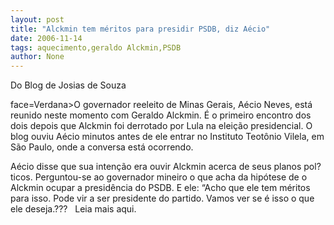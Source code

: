 ```yaml
---
layout: post
title: "Alckmin tem méritos para presidir PSDB, diz Aécio"
date: 2006-11-14
tags: aquecimento,geraldo Alckmin,PSDB
author: None
---
```

Do Blog de Josias de Souza

 face=Verdana>O governador reeleito de Minas Gerais, Aécio Neves, está reunido neste momento com Geraldo Alckmin. É o primeiro encontro dos dois depois que Alckmin foi derrotado por Lula na eleição presidencial. O blog ouviu Aécio minutos antes de ele entrar no Instituto Teotônio Vilela, em São Paulo, onde a conversa está ocorrendo.

Aécio disse que sua intenção era ouvir Alckmin acerca de seus planos pol?ticos. Perguntou-se ao governador mineiro o que acha da hipótese de o Alckmin ocupar a presidência do PSDB. E ele: “Acho que ele tem méritos para isso. Pode vir a ser presidente do partido. Vamos ver se é isso o que ele deseja.???
&nbsp;
Leia mais aqui. 
